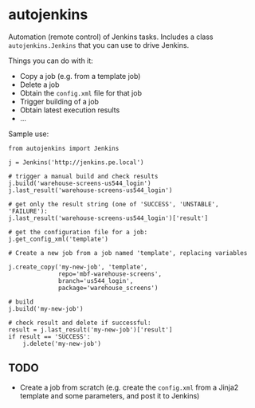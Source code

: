 autojenkins
===========

Automation (remote control) of Jenkins tasks.
Includes a class ``autojenkins.Jenkins`` that you can use to drive Jenkins.

Things you can do with it:

* Copy a job (e.g. from a template job)
* Delete a job
* Obtain the ``config.xml`` file for that job
* Trigger building of a job
* Obtain latest execution results
* ...

Sample use:

    from autojenkins import Jenkins

    j = Jenkins('http://jenkins.pe.local')

    # trigger a manual build and check results
    j.build('warehouse-screens-us544_login')
    j.last_result('warehouse-screens-us544_login')

    # get only the result string (one of 'SUCCESS', 'UNSTABLE', 'FAILURE'):
    j.last_result('warehouse-screens-us544_login')['result']

    # get the configuration file for a job:
    j.get_config_xml('template')

    # Create a new job from a job named 'template', replacing variables

    j.create_copy('my-new-job', 'template',
                  repo='mbf-warehouse-screens',
                  branch='us544_login',
                  package='warehouse_screens')

    # build
    j.build('my-new-job')

    # check result and delete if successful:
    result = j.last_result('my-new-job')['result']
    if result == 'SUCCESS':
        j.delete('my-new-job')


TODO
----

* Create a job from scratch (e.g. create the ``config.xml`` from a Jinja2
  template and some parameters, and post it to Jenkins)
